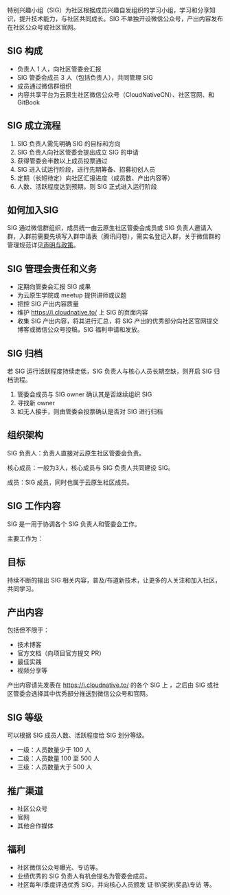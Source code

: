 特别兴趣小组（SIG）为社区根据成员兴趣自发组织的学习小组，学习和分享知识，提升技术能力，与社区共同成长。SIG 不单独开设微信公众号，产出内容发布在社区公众号或社区官网。

## SIG 构成

- 负责人 1 人，向社区管委会汇报
- SIG 管委会成员 3 人（包括负责人），共同管理 SIG
- 成员通过微信群组织
- 内容共享平台为云原生社区微信公众号（CloudNativeCN）、社区官网、和 GitBook

## SIG 成立流程

1. SIG 负责人需先明确 SIG 的目标和方向
2. SIG 负责人向社区管委会提出成立 SIG 的申请
3. 获得管委会半数以上成员投票通过
4. SIG 进入试运行阶段，进行先期筹备、招募初创人员
5. 定期（长短待定）向社区汇报进度（成员数、产出内容等）
6. 人数、活跃程度达到预期，则 SIG 正式进入运行阶段

## 如何加入SIG

SIG 通过微信群组织，成员统一由云原生社区管委会成员或 SIG 负责人邀请入群，入群前需要先填写入群申请表（腾讯问卷），需实名登记入群，关于微信群的管理规范详见[声明与政策](https://cloudnative.to/policy/)。

## SIG 管理会责任和义务

- 定期向管委会汇报 SIG 成果
- 为云原生学院或 meetup 提供讲师或议题
- 把控 SIG 产出内容质量
- 维护 <https://i.cloudnative.to/>  上 SIG 的页面内容
- 收集 SIG 产出内容，将其进行汇总，将 SIG 产出的优秀部分向社区官网提交博客或微信公众号投稿，SIG 福利申请和发放。

## SIG 归档

若 SIG 运行活跃程度持续走低，SIG 负责人与核心人员长期空缺，则开启 SIG 归档流程。

1. 管委会成员与 SIG owner 确认其是否继续组织 SIG
2. 寻找新 owner
3. 如无人接手，则由管委会投票确认是否对 SIG 进行归档

## 组织架构

SIG 负责人：负责人直接对云原生社区管委会负责。

核心成员：一般为3人，核心成员与 SIG 负责人共同建设 SIG。

成员：SIG 成员，同时也属于云原生社区成员。

## SIG 工作内容

SIG 是一用于协调各个 SIG 负责人和管委会工作。

主要工作为：

## 目标

持续不断的输出 SIG 相关内容，普及/布道新技术，让更多的人关注和加入社区，共同学习。

## 产出内容

包括但不限于：

- 技术博客
- 官方文档（向项目官方提交 PR）
- 最佳实践
- 视频分享等

产出内容请先发表在 <https://i.cloudnative.to/> 的各个 SIG 上 ，之后由 SIG 或社区管委会选择其中优秀部分推送到微信公众号和官网。

## SIG 等级

可以根据 SIG 成员人数、活跃程度给 SIG 划分等级。

- 一级：人员数量少于 100 人
- 二级：人员数量 100 至 500 人
- 三级：人员数量大于 500 人

## 推广渠道

- 社区公众号
- 官网
- 其他合作媒体

## 福利

- 社区微信公众号曝光、专访等。
- 业绩优秀的 SIG 负责人有机会提名为管委会成员。
- 社区每年/季度评选优秀 SIG，并向核心人员颁发 证书\奖状\奖品\专访 等。